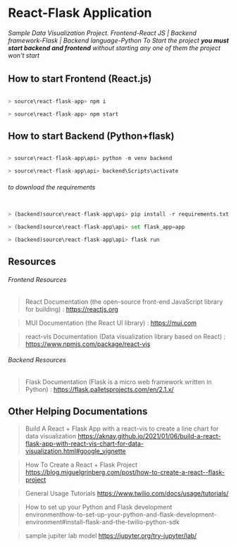 # React-Flask Application

###### Sample Data Visualization Project. Frontend-React JS | Backend framework-Flask | Backend language-Python To Start the project **you must start backend and frontend** without starting any one of them the project won't start

## How to start Frontend (React.js)

```javascript

> source\react-flask-app> npm i

> source\react-flask-app> npm start

```

## How to start Backend (Python+flask)

```python

> source\react-flask-app\api> python -m venv backend

> source\react-flask-app\api> backend\Scripts\activate

```

###### to download the requirements

```python

> (backend)source\react-flask-app\api> pip install -r requirements.txt

> (backend)source\react-flask-app\api> set flask_app=app

> (backend)source\react-flask-app\api> flask run

```

## Resources

###### Frontend Resources

> React Documentation (the open-source front-end JavaScript library for building) : https://reactjs.org

> MUI Documentation (the React UI library) : https://mui.com

> react-vis Documentation (Data visualization library based on React) : https://www.npmjs.com/package/react-vis

###### Backend Resources

> Flask Documentation (Flask is a micro web framework written in Python) : https://flask.palletsprojects.com/en/2.1.x/

## Other Helping Documentations

> Build A React + Flask App with a react-vis to create a line chart for data visualization
> https://aknay.github.io/2021/01/06/build-a-react-flask-app-with-react-vis-chart-for-data-visualization.html#google_vignette

> How To Create a React + Flask Project
> https://blog.miguelgrinberg.com/post/how-to-create-a-react--flask-project

> General Usage Tutorials
> https://www.twilio.com/docs/usage/tutorials/

> How to set up your Python and Flask development  
> environmenthow-to-set-up-your-python-and-flask-development-environment#install-flask-and-the-twilio-python-sdk

> sample jupiter lab model
> https://jupyter.org/try-jupyter/lab/
